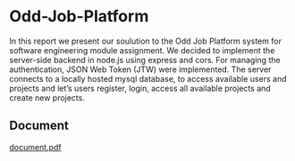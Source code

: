# Odd-Job-Platform

In this report we present our soulution to the Odd Job Platform system for software engineering module assignment. We decided to implement the server-side backend in node.js using express and cors. For managing the authentication, JSON Web Token (JTW) were implemented. The server connects to a locally hosted mysql database, to access available users and projects and let’s users register, login, access all available projects and create new projects. 

## Document
[document.pdf](https://github.com/Ameneh-KM/Odd-Job-Platform/files/10421179/document.pdf)
